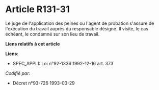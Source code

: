 # Article R131-31

Le juge de l'application des peines ou l'agent de probation s'assure de l'exécution du travail auprès du responsable désigné.
Il visite, le cas échéant, le condamné sur son lieu de travail.

**Liens relatifs à cet article**

**Liens**:

  - SPEC_APPLI: Loi n°92-1336 1992-12-16 art. 373

_Codifié par_:

  - Décret n°93-726 1993-03-29
